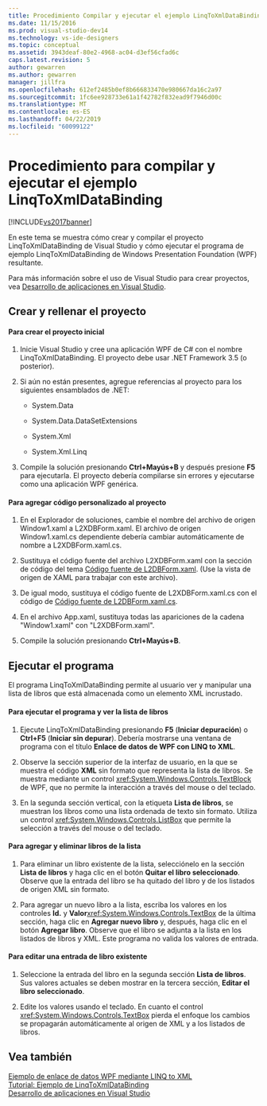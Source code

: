 ```yaml
---
title: Procedimiento Compilar y ejecutar el ejemplo LinqToXmlDataBinding | Documentos de Microsoft
ms.date: 11/15/2016
ms.prod: visual-studio-dev14
ms.technology: vs-ide-designers
ms.topic: conceptual
ms.assetid: 3943deaf-80e2-4968-ac04-d3ef56cfad6c
caps.latest.revision: 5
author: gewarren
ms.author: gewarren
manager: jillfra
ms.openlocfilehash: 612ef2485b0ef8b666833470e980667da16c2a97
ms.sourcegitcommit: 1fc6ee928733e61a1f42782f832ead9f7946d00c
ms.translationtype: MT
ms.contentlocale: es-ES
ms.lasthandoff: 04/22/2019
ms.locfileid: "60099122"
---
```

# <a name="how-to-build-and-run-the-linqtoxmldatabinding-example"></a>Procedimiento para compilar y ejecutar el ejemplo LinqToXmlDataBinding
[!INCLUDE[vs2017banner](../includes/vs2017banner.md)]

En este tema se muestra cómo crear y compilar el proyecto LinqToXmlDataBinding de Visual Studio  y cómo ejecutar el programa de ejemplo LinqToXmlDataBinding de Windows Presentation Foundation (WPF) resultante.  
  
 Para más información sobre el uso de Visual Studio para crear proyectos, vea [Desarrollo de aplicaciones en Visual Studio](http://msdn.microsoft.com/97490c1b-a247-41fb-8f2c-bc4c201eff68).  
  
## <a name="creating-and-populating-the-project"></a>Crear y rellenar el proyecto  
  
#### <a name="to-create-the-starting-project"></a>Para crear el proyecto inicial  
  
1. Inicie Visual Studio y cree una aplicación WPF de C# con el nombre LinqToXmlDataBinding. El proyecto debe usar .NET Framework 3.5 (o posterior).  
  
2. Si aún no están presentes, agregue referencias al proyecto para los siguientes ensamblados de .NET:  
  
    - System.Data  
  
    - System.Data.DataSetExtensions  
  
    - System.Xml  
  
    - System.Xml.Linq  
  
3. Compile la solución presionando **Ctrl+Mayús+B** y después presione **F5** para ejecutarla. El proyecto debería compilarse sin errores y ejecutarse como una aplicación WPF genérica.  
  
#### <a name="to-add-custom-code-to-the-project"></a>Para agregar código personalizado al proyecto  
  
1. En el Explorador de soluciones, cambie el nombre del archivo de origen Window1.xaml a L2XDBForm.xaml. El archivo de origen Window1.xaml.cs dependiente debería cambiar automáticamente de nombre a L2XDBForm.xaml.cs.  
  
2. Sustituya el código fuente del archivo L2XDBForm.xaml con la sección de código del tema [Código fuente de L2DBForm.xaml](../designers/l2dbform-xaml-source-code.md). (Use la vista de origen de XAML para trabajar con este archivo).  
  
3. De igual modo, sustituya el código fuente de L2XDBForm.xaml.cs con el código de [Código fuente de L2DBForm.xaml.cs](../designers/l2dbform-xaml-cs-source-code.md).  
  
4. En el archivo App.xaml, sustituya todas las apariciones de la cadena "Window1.xaml" con "L2XDBForm.xaml".  
  
5. Compile la solución presionando **Ctrl+Mayús+B**.  
  
## <a name="running-the-program"></a>Ejecutar el programa  
 El programa LinqToXmlDataBinding permite al usuario ver y manipular una lista de libros que está almacenada como un elemento XML incrustado.  
  
#### <a name="to-run-the-program-and-view-the-book-list"></a>Para ejecutar el programa y ver la lista de libros  
  
1. Ejecute LinqToXmlDataBinding presionando **F5** (**Iniciar depuración**) o **Ctrl+F5** (**Iniciar sin depurar**). Debería mostrarse una ventana de programa con el título **Enlace de datos de WPF con LINQ to XML**.  
  
2. Observe la sección superior de la interfaz de usuario, en la que se muestra el código **XML** sin formato que representa la lista de libros. Se muestra mediante un control <xref:System.Windows.Controls.TextBlock> de WPF, que no permite la interacción a través del mouse o del teclado.  
  
3. En la segunda sección vertical, con la etiqueta **Lista de libros**, se muestran los libros como una lista ordenada de texto sin formato. Utiliza un control <xref:System.Windows.Controls.ListBox> que permite la selección a través del mouse o del teclado.  
  
#### <a name="to-add-and-delete-books-from-the-list"></a>Para agregar y eliminar libros de la lista  
  
1. Para eliminar un libro existente de la lista, selecciónelo en la sección **Lista de libros** y haga clic en el botón **Quitar el libro seleccionado**. Observe que la entrada del libro se ha quitado del libro y de los listados de origen XML sin formato.  
  
2. Para agregar un nuevo libro a la lista, escriba los valores en los controles **Id.** y **Valor**<xref:System.Windows.Controls.TextBox> de la última sección, haga clic en **Agregar nuevo libro** y, después, haga clic en el botón **Agregar libro**. Observe que el libro se adjunta a la lista en los listados de libros y XML. Este programa no valida los valores de entrada.  
  
#### <a name="to-edit-an-existing-book-entry"></a>Para editar una entrada de libro existente  
  
1. Seleccione la entrada del libro en la segunda sección **Lista de libros**. Sus valores actuales se deben mostrar en la tercera sección, **Editar el libro seleccionado**.  
  
2. Edite los valores usando el teclado. En cuanto el control <xref:System.Windows.Controls.TextBox> pierda el enfoque los cambios se propagarán automáticamente al origen de XML y a los listados de libros.  
  
## <a name="see-also"></a>Vea también  
 [Ejemplo de enlace de datos WPF mediante LINQ to XML](../designers/wpf-data-binding-using-linq-to-xml-example.md)   
 [Tutorial: Ejemplo de LinqToXmlDataBinding](../designers/walkthrough-linqtoxmldatabinding-example.md)   
 [Desarrollo de aplicaciones en Visual Studio](http://msdn.microsoft.com/97490c1b-a247-41fb-8f2c-bc4c201eff68)
